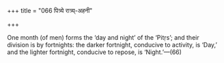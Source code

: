 +++
title = "066 पित्र्ये रात्र्य्-अहनी"

+++

One month (of men) forms the ‘day and night’ of the ‘Pitṛs’; and their division is by fortnights: the darker fortnight, conducive to activity, is ‘Day,’ and the lighter fortnight, conducive to repose, is ‘Night.’—(66)